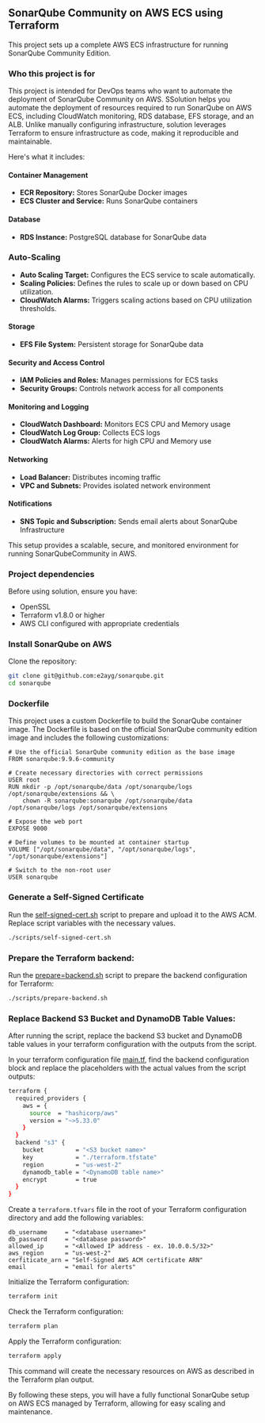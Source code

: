 ## SonarQube Community on AWS ECS using Terraform


This project sets up a complete AWS ECS infrastructure for running SonarQube Community Edition. 

### Who this project is for
This project is intended for DevOps teams who want to automate the deployment of SonarQube Community on AWS.
SSolution helps you automate the deployment of resources required to run SonarQube on AWS ECS, including CloudWatch monitoring, RDS database, EFS storage, and an ALB.
Unlike manually configuring infrastructure, solution leverages Terraform to ensure infrastructure as code, making it reproducible and maintainable.

Here's what it includes:

#### Container Management

- **ECR Repository:** Stores SonarQube Docker images
- **ECS Cluster and Service:** Runs SonarQube containers

#### Database

- **RDS Instance:** PostgreSQL database for SonarQube data


### Auto-Scaling

- **Auto Scaling Target:** Configures the ECS service to scale automatically.
- **Scaling Policies:** Defines the rules to scale up or down based on CPU utilization.
- **CloudWatch Alarms:** Triggers scaling actions based on CPU utilization thresholds.

#### Storage

- **EFS File System:** Persistent storage for SonarQube data

#### Security and Access Control

- **IAM Policies and Roles:** Manages permissions for ECS tasks
- **Security Groups:** Controls network access for all components

#### Monitoring and Logging

- **CloudWatch Dashboard:** Monitors ECS CPU and Memory usage
- **CloudWatch Log Group:** Collects ECS logs
- **CloudWatch Alarms:** Alerts for high CPU and Memory use

#### Networking

- **Load Balancer:** Distributes incoming traffic
- **VPC and Subnets:** Provides isolated network environment

#### Notifications

- **SNS Topic and Subscription:** Sends email alerts about SonarQube Infrastructure 

This setup provides a scalable, secure, and monitored environment for running SonarQubeCommunity in AWS.

### Project dependencies
Before using solution, ensure you have:

- OpenSSL
- Terraform v1.8.0 or higher
- AWS CLI configured with appropriate credentials


### Install SonarQube on AWS

Clone the repository:

```Bash
git clone git@github.com:e2ayg/sonarqube.git
cd sonarqube
```

### Dockerfile

This project uses a custom Dockerfile to build the SonarQube container image. The Dockerfile is based on the official SonarQube community edition image and includes the following customizations:
```Docker
# Use the official SonarQube community edition as the base image
FROM sonarqube:9.9.6-community

# Create necessary directories with correct permissions
USER root
RUN mkdir -p /opt/sonarqube/data /opt/sonarqube/logs /opt/sonarqube/extensions && \
    chown -R sonarqube:sonarqube /opt/sonarqube/data /opt/sonarqube/logs /opt/sonarqube/extensions

# Expose the web port
EXPOSE 9000

# Define volumes to be mounted at container startup
VOLUME ["/opt/sonarqube/data", "/opt/sonarqube/logs", "/opt/sonarqube/extensions"]

# Switch to the non-root user
USER sonarqube

```
### Generate a Self-Signed Certificate

Run the [self-signed-cert.sh](/scripts/self-signed-cert.sh) script to prepare and upload it to the AWS ACM.
Replace script variables with the necessary values.

```Bash
./scripts/self-signed-cert.sh
```

### Prepare the Terraform backend:

Run the [prepare=backend.sh](/scripts/prepare-backend.sh) script to prepare the backend configuration for Terraform:

```Bash
./scripts/prepare-backend.sh
```

### Replace Backend S3 Bucket and DynamoDB Table Values:

After running the script, replace the backend S3 bucket and DynamoDB table values in your terraform configuration with the outputs from the script.

In your terraform configuration file [main.tf](/terraform/main.tf), find the backend configuration block and replace the placeholders with the actual values from the script outputs:

```Bash
terraform {
  required_providers {
    aws = {
      source  = "hashicorp/aws"
      version = "~>5.33.0"
    }
  }
  backend "s3" {
    bucket         = "<S3 bucket name>"
    key            = "./terraform.tfstate"
    region         = "us-west-2"
    dynamodb_table = "<DynamoDB table name>"
    encrypt        = true
  }
}
```


Create a `terraform.tfvars` file in the root of your Terraform configuration directory and add the following variables:

```
db_username     = "<database username>"
db_password     = "<database password>"
allowed_ip      = "<Allowed IP address - ex. 10.0.0.5/32>"
aws_region      = "us-west-2"
cerfiticate_arn = "Self-Signed AWS ACM certificate ARN"
email           = "email for alerts"
```


Initialize the Terraform configuration:

```Bash
terraform init
```

Check the Terraform configuration:

```Bash
terraform plan
```

Apply the Terraform configuration:

```Bash
terraform apply
```

This command will create the necessary resources on AWS as described in the Terraform plan output.

By following these steps, you will have a fully functional SonarQube setup on AWS ECS managed by Terraform, allowing for easy scaling and maintenance.